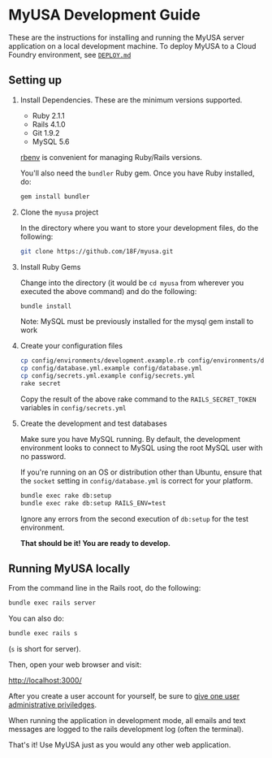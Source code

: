 # MyUSA Development Guide

These are the instructions for installing and running the MyUSA server application
on a local development machine. To deploy MyUSA to a Cloud Foundry environment,
see [`DEPLOY.md`](DEPLOY.md)

## Setting up


1. Install Dependencies.  These are the minimum versions supported.
      - Ruby 2.1.1
      - Rails 4.1.0
      - Git 1.9.2
      - MySQL 5.6

    [rbenv](https://github.com/sstephenson/rbenv) is convenient for managing Ruby/Rails versions.

    You'll also need the `bundler` Ruby gem. Once you have Ruby installed, do:
    ```sh
    gem install bundler
    ```

2. Clone the `myusa` project

    In the directory where you want to store your development files, do the following:

    ```sh
    git clone https://github.com/18F/myusa.git
    ```

3. Install Ruby Gems

    Change into the directory (it would be `cd myusa` from wherever you executed the above command) and do the following:

    ```sh
    bundle install
    ```

    Note: MySQL must be previously installed for the mysql gem install to work

4. Create your configuration files

    ```sh
    cp config/environments/development.example.rb config/environments/development.rb
    cp config/database.yml.example config/database.yml
    cp config/secrets.yml.example config/secrets.yml
    rake secret
    ```

    Copy the result of the above rake command to the `RAILS_SECRET_TOKEN` variables in `config/secrets.yml`

5. Create the development and test databases

    Make sure you have MySQL running.  By default, the development environment looks to connect to MySQL using the root MySQL user with no password.

    If you're running on an OS or distribution other than Ubuntu, ensure that the `socket` setting in `config/database.yml` is correct for your platform.

    ```sh
    bundle exec rake db:setup
    bundle exec rake db:setup RAILS_ENV=test
    ```

    Ignore any errors from the second execution of `db:setup` for the test environment.

    **That should be it!  You are ready to develop.**

## Running MyUSA locally

From the command line in the Rails root, do the following:

```sh
bundle exec rails server
```

You can also do:

```sh
bundle exec rails s
```

(`s` is short for server).

Then, open your web browser and visit:

[http://localhost:3000/](http://localhost:3000/)

After you create a user account for yourself, be sure to [give one user administrative priviledges](https://github.com/18F/myusa/wiki/Administration).

When running the application in development mode, all emails and text messages are logged to the rails development log (often the terminal).

That's it!  Use MyUSA just as you would any other web application.
